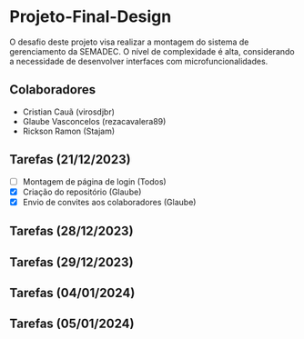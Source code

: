 # Projeto-Final-Design
O desafio deste projeto visa realizar a montagem do sistema de gerenciamento da SEMADEC. O nível de complexidade é alta, considerando a necessidade de desenvolver interfaces com microfuncionalidades.

## Colaboradores
- Cristian Cauã (virosdjbr)
- Glaube Vasconcelos (rezacavalera89)
- Rickson Ramon (Stajam)

## Tarefas (21/12/2023)
- [ ] Montagem de página de login (Todos)
- [x] Criação do repositório (Glaube)
- [x] Envio de convites aos colaboradores (Glaube)

## Tarefas (28/12/2023)
## Tarefas (29/12/2023)
## Tarefas (04/01/2024)
## Tarefas (05/01/2024)
